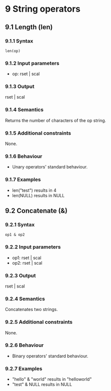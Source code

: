 # 9 String operators

## 9.1 Length (len)

### 9.1.1 Syntax
```
len(op)
```

### 9.1.2 Input parameters
- op: rset | scal <Str>

### 9.1.3 Output
rset | scal <Int>

### 9.1.4 Semantics
Returns the number of characters of the op string.

### 9.1.5 Additional constraints
None.

### 9.1.6 Behaviour
- Unary operators' standard behaviour.

### 9.1.7 Examples
- len("test") results in 4
- len(NULL) results in NULL

## 9.2 Concatenate (&)

### 9.2.1 Syntax
```
op1 & op2
```

### 9.2.2 Input parameters
- op1: rset | scal <Str>
- op2: rset | scal <Str>

### 9.2.3 Output
rset | scal <Str>

### 9.2.4 Semantics
Concatenates two strings.

### 9.2.5 Additional constraints
None.

### 9.2.6 Behaviour
- Binary operators' standard behaviour.

### 9.2.7 Examples
- "hello" & "world" results in "helloworld"
- "test" & NULL results in NULL